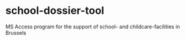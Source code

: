 # school-dossier-tool
MS Access program for the support of school- and childcare-facilities in Brussels
